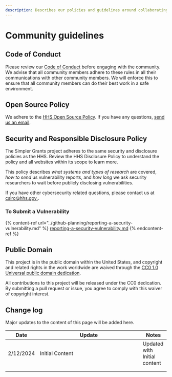 ```yaml
---
description: Describes our policies and guidelines around collaborating as a community.
---
```


# Community guidelines

## Code of Conduct

Please review our [Code of Conduct](./#code-of-conduct) before engaging with the community. We advise that all community members adhere to these rules in all their communications with other community members. We will enforce this to ensure that all community members can do their best work in a safe environment.&#x20;

## Open Source Policy

We adhere to the [HHS Open Source Policy](https://github.com/CMSGov/cms-open-source-policy). If you have any questions, [send us an email](mailto:simpler@grants.gov).

## Security and Responsible Disclosure Policy

The Simpler Grants project adheres to the same security and disclosure policies as the HHS. Review the HHS Disclosure Policy to understand the policy and all websites within its scope to learn more.

This policy describes _what systems and types of research_ are covered, _how to send_ us vulnerability reports, and _how long_ we ask security researchers to wait before publicly disclosing vulnerabilities.

If you have other cybersecurity related questions, please contact us at [csirc@hhs.gov.](mailto:csirc@hhs.gov).

### To Submit a Vulnerability

{% content-ref url="../github-planning/reporting-a-security-vulnerability.md" %}
[reporting-a-security-vulnerability.md](../github-planning/reporting-a-security-vulnerability.md)
{% endcontent-ref %}

## Public Domain

This project is in the public domain within the United States, and copyright and related rights in the work worldwide are waived through the [CC0 1.0 Universal public domain dedication](https://creativecommons.org/publicdomain/zero/1.0/).

All contributions to this project will be released under the CC0 dedication. By submitting a pull request or issue, you agree to comply with this waiver of copyright interest.

## Change log

Major updates to the content of this page will be added here.

<table><thead><tr><th>Date</th><th width="305">Update</th><th>Notes</th></tr></thead><tbody><tr><td>2/12/2024</td><td>Initial Content</td><td>Updated with Initial content</td></tr><tr><td></td><td></td><td></td></tr><tr><td></td><td></td><td></td></tr></tbody></table>

##
